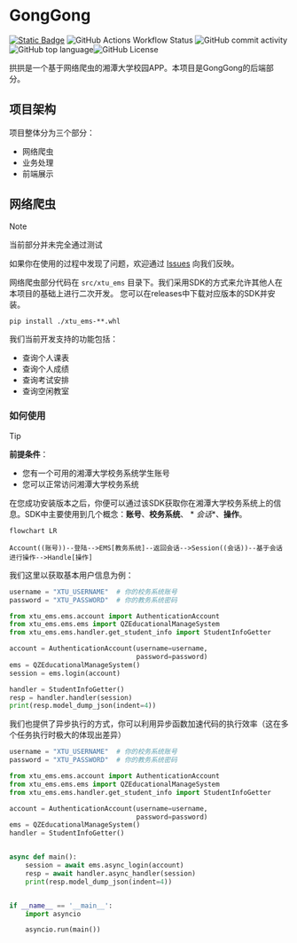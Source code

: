 # GongGong

[![Static Badge](https://img.shields.io/badge/sky31%20studio-red)](https://github.com/sky31studio) ![GitHub Actions Workflow Status](https://img.shields.io/github/actions/workflow/status/sky31studio/GongGong/xtu-ems-sdk-test.yml)  ![GitHub commit activity](https://img.shields.io/github/commit-activity/w/sky31studio/GongGong)![GitHub top language](https://img.shields.io/github/languages/top/sky31studio/GongGong)![GitHub License](https://img.shields.io/github/license/sky31studio/GongGong)

拱拱是一个基于网络爬虫的湘潭大学校园APP。本项目是GongGong的后端部分。

## 项目架构

项目整体分为三个部分：

- 网络爬虫
- 业务处理
- 前端展示

## 网络爬虫

> [!NOTE]
>
> 当前部分并未完全通过测试
>
> 如果你在使用的过程中发现了问题，欢迎通过 [Issues](https://github.com/sky31studio/GongGong/issues) 向我们反映。


网络爬虫部分代码在 `src/xtu_ems` 目录下。我们采用SDK的方式来允许其他人在本项目的基础上进行二次开发。
您可以在releases中下载对应版本的SDK并安装。

```shell
pip install ./xtu_ems-**.whl
```

我们当前开发支持的功能包括：

- 查询个人课表
- 查询个人成绩
- 查询考试安排
- 查询空闲教室

### 如何使用

> [!TIP]
>
> **前提条件**：
>
> - 您有一个可用的湘潭大学校务系统学生账号
> - 您可以正常访问湘潭大学校务系统

在您成功安装版本之后，你便可以通过该SDK获取你在湘潭大学校务系统上的信息。SDK中主要使用到几个概念：**账号**、**校务系统**、 *
*会话**、**操作**。

```mermaid
flowchart LR

Account((账号))--登陆-->EMS[教务系统]--返回会话-->Session((会话))--基于会话进行操作-->Handle[操作]
```

我们这里以获取基本用户信息为例：

```python
username = "XTU_USERNAME"  # 你的校务系统账号
password = "XTU_PASSWORD"  # 你的教务系统密码

from xtu_ems.ems.account import AuthenticationAccount
from xtu_ems.ems.ems import QZEducationalManageSystem
from xtu_ems.ems.handler.get_student_info import StudentInfoGetter

account = AuthenticationAccount(username=username,
                                password=password)
ems = QZEducationalManageSystem()
session = ems.login(account)

handler = StudentInfoGetter()
resp = handler.handler(session)
print(resp.model_dump_json(indent=4))
```

我们也提供了异步执行的方式，你可以利用异步函数加速代码的执行效率（这在多个任务执行时极大的体现出差异）

```python
username = "XTU_USERNAME"  # 你的校务系统账号
password = "XTU_PASSWORD"  # 你的教务系统密码

from xtu_ems.ems.account import AuthenticationAccount
from xtu_ems.ems.ems import QZEducationalManageSystem
from xtu_ems.ems.handler.get_student_info import StudentInfoGetter

account = AuthenticationAccount(username=username,
                                password=password)
ems = QZEducationalManageSystem()
handler = StudentInfoGetter()


async def main():
    session = await ems.async_login(account)
    resp = await handler.async_handler(session)
    print(resp.model_dump_json(indent=4))


if __name__ == '__main__':
    import asyncio

    asyncio.run(main())
```

